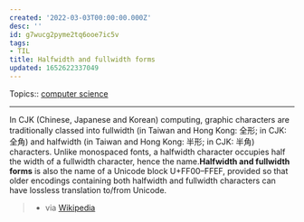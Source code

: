 ```yaml
---
created: '2022-03-03T00:00:00.000Z'
desc: ''
id: g7wucg2pyme2tq6ooe7ic5v
tags:
- TIL
title: Halfwidth and fullwidth forms
updated: 1652622337049
---
```

   
Topics::  [computer science](../topics/computer%20science.md)   
   
   
---   
   
In CJK (Chinese, Japanese and Korean) computing, graphic characters are traditionally classed into fullwidth (in Taiwan and Hong Kong: 全形; in CJK: 全角) and halfwidth (in Taiwan and Hong Kong: 半形; in CJK: 半角) characters. Unlike monospaced fonts, a halfwidth character occupies half the width of a fullwidth character, hence the name.**Halfwidth and fullwidth forms** is also the name of a Unicode block U+FF00–FFEF, provided so that older encodings containing both halfwidth and fullwidth characters can have lossless translation to/from Unicode.   
   
> - via [Wikipedia](https://en.wikipedia.org/wiki/Halfwidth%20and%20fullwidth%20forms)